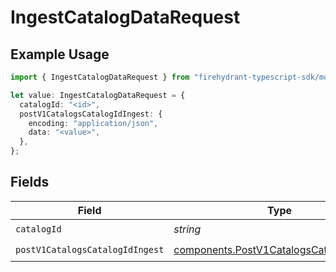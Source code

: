 # IngestCatalogDataRequest

## Example Usage

```typescript
import { IngestCatalogDataRequest } from "firehydrant-typescript-sdk/models/operations";

let value: IngestCatalogDataRequest = {
  catalogId: "<id>",
  postV1CatalogsCatalogIdIngest: {
    encoding: "application/json",
    data: "<value>",
  },
};
```

## Fields

| Field                                                                                                | Type                                                                                                 | Required                                                                                             | Description                                                                                          |
| ---------------------------------------------------------------------------------------------------- | ---------------------------------------------------------------------------------------------------- | ---------------------------------------------------------------------------------------------------- | ---------------------------------------------------------------------------------------------------- |
| `catalogId`                                                                                          | *string*                                                                                             | :heavy_check_mark:                                                                                   | N/A                                                                                                  |
| `postV1CatalogsCatalogIdIngest`                                                                      | [components.PostV1CatalogsCatalogIdIngest](../../models/components/postv1catalogscatalogidingest.md) | :heavy_check_mark:                                                                                   | N/A                                                                                                  |